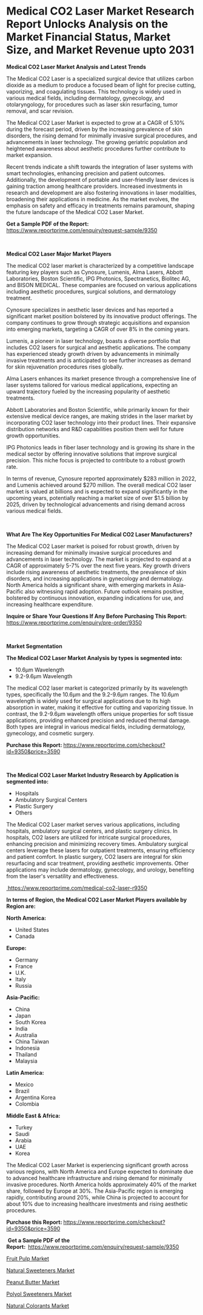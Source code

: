 <p><h1>Medical CO2 Laser Market Research Report Unlocks Analysis on the Market Financial Status, Market Size, and Market Revenue upto 2031</h1></p><p><strong>Medical CO2 Laser Market Analysis and Latest Trends</strong></p>
<p><p>The Medical CO2 Laser is a specialized surgical device that utilizes carbon dioxide as a medium to produce a focused beam of light for precise cutting, vaporizing, and coagulating tissues. This technology is widely used in various medical fields, including dermatology, gynecology, and otolaryngology, for procedures such as laser skin resurfacing, tumor removal, and scar revision.</p><p>The Medical CO2 Laser Market is expected to grow at a CAGR of 5.10% during the forecast period, driven by the increasing prevalence of skin disorders, the rising demand for minimally invasive surgical procedures, and advancements in laser technology. The growing geriatric population and heightened awareness about aesthetic procedures further contribute to market expansion. </p><p>Recent trends indicate a shift towards the integration of laser systems with smart technologies, enhancing precision and patient outcomes. Additionally, the development of portable and user-friendly laser devices is gaining traction among healthcare providers. Increased investments in research and development are also fostering innovations in laser modalities, broadening their applications in medicine. As the market evolves, the emphasis on safety and efficacy in treatments remains paramount, shaping the future landscape of the Medical CO2 Laser Market.</p></p>
<p><strong>Get a Sample PDF of the Report:&nbsp;</strong> <a href="https://www.reportprime.com/enquiry/request-sample/9350?utm_campaign=1759&utm_medium=2&utm_source=Github&utm_content=ia&utm_term=18102024&utm_id=medical-co2-laser">https://www.reportprime.com/enquiry/request-sample/9350</a></p>
<p>&nbsp;</p>
<p><strong>Medical CO2 Laser Major Market Players</strong></p>
<p><p>The medical CO2 laser market is characterized by a competitive landscape featuring key players such as Cynosure, Lumenis, Alma Lasers, Abbott Laboratories, Boston Scientific, IPG Photonics, Spectranetics, Biolitec AG, and BISON MEDICAL. These companies are focused on various applications including aesthetic procedures, surgical solutions, and dermatology treatment.</p><p>Cynosure specializes in aesthetic laser devices and has reported a significant market position bolstered by its innovative product offerings. The company continues to grow through strategic acquisitions and expansion into emerging markets, targeting a CAGR of over 8% in the coming years.</p><p>Lumenis, a pioneer in laser technology, boasts a diverse portfolio that includes CO2 lasers for surgical and aesthetic applications. The company has experienced steady growth driven by advancements in minimally invasive treatments and is anticipated to see further increases as demand for skin rejuvenation procedures rises globally.</p><p>Alma Lasers enhances its market presence through a comprehensive line of laser systems tailored for various medical applications, expecting an upward trajectory fueled by the increasing popularity of aesthetic treatments. </p><p>Abbott Laboratories and Boston Scientific, while primarily known for their extensive medical device ranges, are making strides in the laser market by incorporating CO2 laser technology into their product lines. Their expansive distribution networks and R&D capabilities position them well for future growth opportunities.</p><p>IPG Photonics leads in fiber laser technology and is growing its share in the medical sector by offering innovative solutions that improve surgical precision. This niche focus is projected to contribute to a robust growth rate.</p><p>In terms of revenue, Cynosure reported approximately $283 million in 2022, and Lumenis achieved around $270 million. The overall medical CO2 laser market is valued at billions and is expected to expand significantly in the upcoming years, potentially reaching a market size of over $1.5 billion by 2025, driven by technological advancements and rising demand across various medical fields.</p></p>
<p>&nbsp;</p>
<p><strong>What Are The Key Opportunities For Medical CO2 Laser Manufacturers?</strong></p>
<p><p>The Medical CO2 Laser market is poised for robust growth, driven by increasing demand for minimally invasive surgical procedures and advancements in laser technology. The market is projected to expand at a CAGR of approximately 5-7% over the next five years. Key growth drivers include rising awareness of aesthetic treatments, the prevalence of skin disorders, and increasing applications in gynecology and dermatology. North America holds a significant share, with emerging markets in Asia-Pacific also witnessing rapid adoption. Future outlook remains positive, bolstered by continuous innovation, expanding indications for use, and increasing healthcare expenditure.</p></p>
<p><strong>Inquire or Share Your Questions If Any Before Purchasing This Report:</strong> <a href="https://www.reportprime.com/enquiry/pre-order/9350?utm_campaign=1759&utm_medium=2&utm_source=Github&utm_content=ia&utm_term=18102024&utm_id=medical-co2-laser">https://www.reportprime.com/enquiry/pre-order/9350</a></p>
<p>&nbsp;</p>
<p><strong>Market Segmentation</strong></p>
<p><strong>The Medical CO2 Laser Market Analysis by types is segmented into:</strong></p>
<p><ul><li>10.6μm Wavelength</li><li>9.2-9.6μm Wavelength</li></ul></p>
<p><p>The medical CO2 laser market is categorized primarily by its wavelength types, specifically the 10.6μm and the 9.2-9.6μm ranges. The 10.6μm wavelength is widely used for surgical applications due to its high absorption in water, making it effective for cutting and vaporizing tissue. In contrast, the 9.2-9.6μm wavelength offers unique properties for soft tissue applications, providing enhanced precision and reduced thermal damage. Both types are integral in various medical fields, including dermatology, gynecology, and cosmetic surgery.</p></p>
<p><strong>Purchase this Report:&nbsp;</strong><a href="https://www.reportprime.com/checkout?id=9350&price=3590&utm_campaign=1759&utm_medium=2&utm_source=Github&utm_content=ia&utm_term=18102024&utm_id=medical-co2-laser">https://www.reportprime.com/checkout?id=9350&price=3590</a></p>
<p>&nbsp;</p>
<p><strong>The Medical CO2 Laser Market Industry Research by Application is segmented into:</strong></p>
<p><ul><li>Hospitals</li><li>Ambulatory Surgical Centers</li><li>Plastic Surgery</li><li>Others</li></ul></p>
<p><p>The Medical CO2 Laser market serves various applications, including hospitals, ambulatory surgical centers, and plastic surgery clinics. In hospitals, CO2 lasers are utilized for intricate surgical procedures, enhancing precision and minimizing recovery times. Ambulatory surgical centers leverage these lasers for outpatient treatments, ensuring efficiency and patient comfort. In plastic surgery, CO2 lasers are integral for skin resurfacing and scar treatment, providing aesthetic improvements. Other applications may include dermatology, gynecology, and urology, benefiting from the laser's versatility and effectiveness.</p></p>
<p><a href="https://www.reportprime.com/medical-co2-laser-r9350?utm_campaign=1759&utm_medium=2&utm_source=Github&utm_content=ia&utm_term=18102024&utm_id=medical-co2-laser">&nbsp;https://www.reportprime.com/medical-co2-laser-r9350</a></p>
<p><strong>In terms of Region, the Medical CO2 Laser Market Players available by Region are:</strong></p>
<p>
    <p> <strong> North America: </strong>
        <ul>
            <li>United States</li>
            <li>Canada</li>
        </ul>
        </p> 
    <p> <strong> Europe: </strong>
        <ul>
            <li>Germany</li>
            <li>France</li>
            <li>U.K.</li>
            <li>Italy</li>
            <li>Russia</li>
        </ul>
        </p> 
    <p> <strong> Asia-Pacific: </strong>
        <ul>
            <li>China</li>
            <li>Japan</li>
            <li>South Korea</li>
            <li>India</li>
            <li>Australia</li>
            <li>China Taiwan</li>
            <li>Indonesia</li>
            <li>Thailand</li>
            <li>Malaysia</li>
        </ul>
        </p> 
    <p> <strong> Latin America: </strong>
        <ul>
            <li>Mexico</li>
            <li>Brazil</li>
            <li>Argentina Korea</li>
            <li>Colombia</li>
        </ul>
        </p> 
    <p> <strong> Middle East & Africa: </strong>
        <ul>
            <li>Turkey</li>
            <li>Saudi</li>
            <li>Arabia</li>
            <li>UAE</li>
            <li>Korea</li>
        </ul>
    </p>
    </p>
<p><p>The Medical CO2 Laser Market is experiencing significant growth across various regions, with North America and Europe expected to dominate due to advanced healthcare infrastructure and rising demand for minimally invasive procedures. North America holds approximately 40% of the market share, followed by Europe at 30%. The Asia-Pacific region is emerging rapidly, contributing around 20%, while China is projected to account for about 10% due to increasing healthcare investments and rising aesthetic procedures.</p></p>
<p><strong>Purchase this Report: </strong><a href="https://www.reportprime.com/checkout?id=9350&price=3590&utm_campaign=1759&utm_medium=2&utm_source=Github&utm_content=ia&utm_term=18102024&utm_id=medical-co2-laser">https://www.reportprime.com/checkout?id=9350&price=3590</a></p>
<p>&nbsp;<strong>Get a Sample PDF of the Report:&nbsp;&nbsp;</strong><a href="https://www.reportprime.com/enquiry/request-sample/9350?utm_campaign=1759&utm_medium=2&utm_source=Github&utm_content=ia&utm_term=18102024&utm_id=medical-co2-laser">https://www.reportprime.com/enquiry/request-sample/9350</a></p>
<p><strong></strong></p>
<p><p><a href="https://www.linkedin.com/pulse/strategic-market-insights-navigating-global-fruit-pulp-landscape-ptfie?utm_campaign=1759&utm_medium=2&utm_source=Github&utm_content=ia&utm_term=18102024&utm_id=medical-co2-laser">Fruit Pulp Market</a></p><p><a href="https://www.linkedin.com/pulse/natural-sweeteners-market-outlook-forecast-from-2024-2031-obpge?utm_campaign=1759&utm_medium=2&utm_source=Github&utm_content=ia&utm_term=18102024&utm_id=medical-co2-laser">Natural Sweeteners Market</a></p><p><a href="https://www.linkedin.com/pulse/sustainability-trends-peanut-butter-industry-market-implications-7mvce?utm_campaign=1759&utm_medium=2&utm_source=Github&utm_content=ia&utm_term=18102024&utm_id=medical-co2-laser">Peanut Butter Market</a></p><p><a href="https://www.linkedin.com/pulse/comprehensive-polyol-sweeteners-market-report-regional-analysis-71gse?utm_campaign=1759&utm_medium=2&utm_source=Github&utm_content=ia&utm_term=18102024&utm_id=medical-co2-laser">Polyol Sweeteners Market</a></p><p><a href="https://www.linkedin.com/pulse/natural-colorants-market-size-growth-industry-analysis-segmentation-vvxse?utm_campaign=1759&utm_medium=2&utm_source=Github&utm_content=ia&utm_term=18102024&utm_id=medical-co2-laser">Natural Colorants Market</a></p></p>